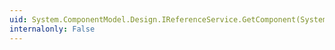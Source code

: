 ```yaml
---
uid: System.ComponentModel.Design.IReferenceService.GetComponent(System.Object)
internalonly: False
---
```

